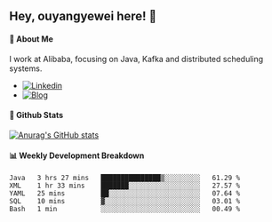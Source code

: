 ## Hey, ouyangyewei here! :wave:

#### :rocket: About Me
I work at Alibaba, focusing on Java, Kafka and distributed scheduling systems. 

- [![Linkedin](https://img.shields.io/badge/LinkedIn-ouyangyewei-blue)](https://www.linkedin.com/in/ouyangyewei/)
- [![Blog](https://img.shields.io/badge/Blog-yeweiouyang-orange)](https://blog.csdn.net/yeweiouyang)

#### :star2: Github Stats
[![Anurag's GitHub stats](https://github-readme-stats.vercel.app/api?username=ouyangyewei&show_icons=true&cache_seconds=3600&theme=tokyonight)](https://github.com/anuraghazra/github-readme-stats)

#### :bar_chart: Weekly Development Breakdown
<!--START_SECTION:waka-->
```text
Java   3 hrs 27 mins   ███████████████▒░░░░░░░░░   61.29 % 
XML    1 hr 33 mins    ███████░░░░░░░░░░░░░░░░░░   27.57 % 
YAML   25 mins         ██░░░░░░░░░░░░░░░░░░░░░░░   07.64 % 
SQL    10 mins         ▓░░░░░░░░░░░░░░░░░░░░░░░░   03.01 % 
Bash   1 min           ░░░░░░░░░░░░░░░░░░░░░░░░░   00.49 % 
```
<!--END_SECTION:waka-->

